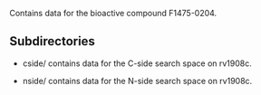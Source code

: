 Contains data for the bioactive compound F1475-0204.

## Subdirectories

- cside/ contains data for the C-side search space on rv1908c.

- nside/ contains data for the N-side search space on rv1908c.

